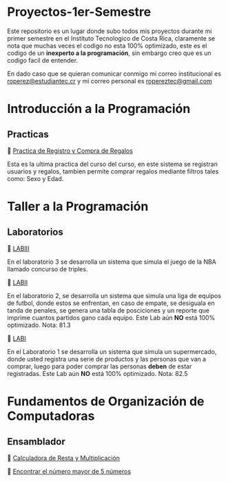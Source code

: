 # Proyectos-1er-Semestre
Este repositorio es un lugar donde subo todos mis proyectos durante mi primer semestre en el Instituto Tecnologico de Costa Rica, claramente se nota que muchas veces el codigo no esta 100% optimizado, este es el codigo de un **inexperto a la programación**, sin embargo creo que es un codigo facil de entender.

En dado caso que se quieran comunicar conmigo mi correo institucional es roperez@estudiantec.cr y mi correo personal es ropereztec@gmail.com

# Introducción a la Programación
## Practicas
🌟 [Practica de Registro y Compra de Regalos](https://github.com/ropereztec/Proyectos-1er-Semestre/blob/main/Laboratorio%203%20(Taller%20de%20Programaci%C3%B3n).py)

Esta es la ultima practica del curso del curso, en este sistema se registran usuarios y regalos, tambien permite comprar regalos mediante filtros tales como: Sexo y Edad.

# Taller a la Programación
## Laboratorios
🌟 [LABIII](https://github.com/ropereztec/Proyectos-1er-Semestre/blob/main/Laboratorio%203%20(Taller%20de%20Programaci%C3%B3n).py)

En el laboratorio 3 se desarrolla un sistema que simula el juego de la NBA llamado concurso de triples.

🌟 [LABII](https://github.com/ropereztec/Proyectos-1er-Semestre/blob/main/Lab%20II.py)

En el laboratorio 2, se desarrolla un sistema que simula una liga de equipos de futbol, donde estos se enfrentan, en caso de empate, se desiguala en tanda de penales, se genera una tabla de posciciones y un reporte que imprime cuantos partidos gano cada equipo. Este Lab aún **NO** está 100% optimizado. Nota: 81.3

🌟 [LABI](https://github.com/ropereztec/Proyectos-1er-Semestre/blob/main/Lab1.py)

En el Laboratorio 1 se desarrolla un sistema que simula un supermercado, donde usted registra una serie de productos y las personas que van a comprar, luego para poder comprar las personas **deben** de estar registradas. Este Lab aún **NO** está 100% optimizado. Nota: 82.5
# Fundamentos de Organización de Computadoras
## Ensamblador
🌟 [Calculadora de Resta y Multiplicación](https://github.com/ropereztec/Proyectos-1er-Semestre/blob/main/Calculadora%20de%20Resta%20y%20multiplicacion%20de%20un%20digito.asm)

🌟 [Encontrar el número mayor de 5 números](https://github.com/ropereztec/Proyectos-1er-Semestre/blob/main/num%20mayor.asm)

